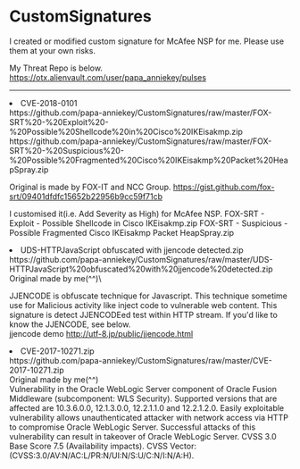 # CustomSignatures

I created or modified custom signature for McAfee NSP for me.
Please use them at your own risks.

My Threat Repo is below.<BR>
https://otx.alienvault.com/user/papa_anniekey/pulses

<HR>
<li>CVE-2018-0101<BR>
https://github.com/papa-anniekey/CustomSignatures/raw/master/FOX-SRT%20-%20Exploit%20-%20Possible%20Shellcode%20in%20Cisco%20IKEisakmp.zip
https://github.com/papa-anniekey/CustomSignatures/raw/master/FOX-SRT%20-%20Suspicious%20-%20Possible%20Fragmented%20Cisco%20IKEisakmp%20Packet%20HeapSpray.zip

 Original is made by FOX-IT and NCC Group.
 https://gist.github.com/fox-srt/09401dfdfc15652b22956b9cc59f71cb
 
I customised it(i.e. Add Severity as High) for McAfee NSP.
FOX-SRT - Exploit - Possible Shellcode in Cisco IKEisakmp.zip
FOX-SRT - Suspicious - Possible Fragmented Cisco IKEisakmp Packet HeapSpray.zip


<li>UDS-HTTPJavaScript obfuscated with jjencode detected.zip<BR>
https://github.com/papa-anniekey/CustomSignatures/raw/master/UDS-HTTPJavaScript%20obfuscated%20with%20jjencode%20detected.zip
 Original made by me(^^)\ 

 JJENCODE is obfuscate technique for Javascript. This technique sometime use for Malicious activity like inject code to vulnerable web content. This signature is detect JJENCODEed test within HTTP stream. If you'd like to know the JJENCODE, see below.<br>
jjencode demo
http://utf-8.jp/public/jjencode.html

<li>CVE-2017-10271.zip<BR>
 https://github.com/papa-anniekey/CustomSignatures/raw/master/CVE-2017-10271.zip<br>
 Original made by me(^^)<BR>
 Vulnerability in the Oracle WebLogic Server component of Oracle Fusion Middleware (subcomponent: WLS Security). Supported versions that are affected are 10.3.6.0.0, 12.1.3.0.0, 12.2.1.1.0 and 12.2.1.2.0. Easily exploitable vulnerability allows unauthenticated attacker with network access via HTTP to compromise Oracle WebLogic Server. Successful attacks of this vulnerability can result in takeover of Oracle WebLogic Server. CVSS 3.0 Base Score 7.5 (Availability impacts). CVSS Vector: (CVSS:3.0/AV:N/AC:L/PR:N/UI:N/S:U/C:N/I:N/A:H).
